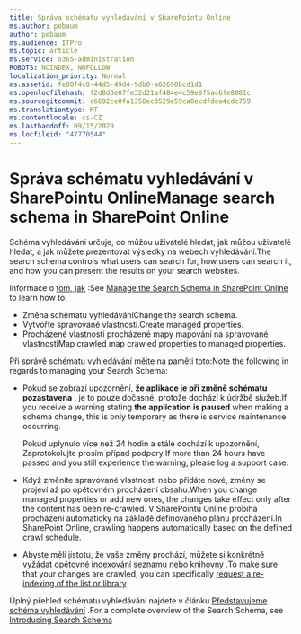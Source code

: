 ```yaml
---
title: Správa schématu vyhledávání v SharePointu Online
ms.author: pebaum
author: pebaum
ms.audience: ITPro
ms.topic: article
ms.service: o365-administration
ROBOTS: NOINDEX, NOFOLLOW
localization_priority: Normal
ms.assetid: fe00f4c0-44d5-49d4-9db0-a62698bcd1d1
ms.openlocfilehash: f2d8d3e07fe32d21af484e4c59e0f5ac6fe8081c
ms.sourcegitcommit: c6692ce0fa1358ec3529e59ca0ecdfdea4cdc759
ms.translationtype: MT
ms.contentlocale: cs-CZ
ms.lasthandoff: 09/15/2020
ms.locfileid: "47770544"
---
```

# <a name="manage-search-schema-in-sharepoint-online"></a><span data-ttu-id="376ab-102">Správa schématu vyhledávání v SharePointu Online</span><span class="sxs-lookup"><span data-stu-id="376ab-102">Manage search schema in SharePoint Online</span></span>

<span data-ttu-id="376ab-103">Schéma vyhledávání určuje, co můžou uživatelé hledat, jak můžou uživatelé hledat, a jak můžete prezentovat výsledky na webech vyhledávání.</span><span class="sxs-lookup"><span data-stu-id="376ab-103">The search schema controls what users can search for, how users can search it, and how you can present the results on your search websites.</span></span> 

<span data-ttu-id="376ab-104">Informace o [tom, jak](https://docs.microsoft.com/sharepoint/manage-search-schema) :</span><span class="sxs-lookup"><span data-stu-id="376ab-104">See [Manage the Search Schema in SharePoint Online](https://docs.microsoft.com/sharepoint/manage-search-schema) to learn how to:</span></span> 
- <span data-ttu-id="376ab-105">Změna schématu vyhledávání</span><span class="sxs-lookup"><span data-stu-id="376ab-105">Change the search schema.</span></span>
- <span data-ttu-id="376ab-106">Vytvořte spravované vlastnosti.</span><span class="sxs-lookup"><span data-stu-id="376ab-106">Create managed properties.</span></span>
- <span data-ttu-id="376ab-107">Procházené vlastnosti procházené mapy mapování na spravované vlastnosti</span><span class="sxs-lookup"><span data-stu-id="376ab-107">Map crawled map crawled properties to managed properties.</span></span>

<span data-ttu-id="376ab-108">Při správě schématu vyhledávání mějte na paměti toto:</span><span class="sxs-lookup"><span data-stu-id="376ab-108">Note the following in regards to managing your Search Schema:</span></span>

- <span data-ttu-id="376ab-109">Pokud se zobrazí upozornění, **že aplikace je při změně schématu pozastavena** , je to pouze dočasné, protože dochází k údržbě služeb.</span><span class="sxs-lookup"><span data-stu-id="376ab-109">If you receive a warning stating **the application is paused** when making a schema change, this is only temporary as there is service maintenance occurring.</span></span> 

    <span data-ttu-id="376ab-110">Pokud uplynulo více než 24 hodin a stále dochází k upozornění, Zaprotokolujte prosím případ podpory.</span><span class="sxs-lookup"><span data-stu-id="376ab-110">If more than 24 hours have passed and you still experience the warning, please log a support case.</span></span>
- <span data-ttu-id="376ab-111">Když změníte spravované vlastnosti nebo přidáte nové, změny se projeví až po opětovném procházení obsahu.</span><span class="sxs-lookup"><span data-stu-id="376ab-111">When you change managed properties or add new ones, the changes take effect only after the content has been re-crawled.</span></span> <span data-ttu-id="376ab-112">V SharePointu Online probíhá procházení automaticky na základě definovaného plánu procházení.</span><span class="sxs-lookup"><span data-stu-id="376ab-112">In SharePoint Online, crawling happens automatically based on the defined crawl schedule.</span></span>
- <span data-ttu-id="376ab-113">Abyste měli jistotu, že vaše změny prochází, můžete si konkrétně [vyžádat opětovné indexování seznamu nebo knihovny](https://docs.microsoft.com/sharepoint/manage-search-schema#request-re-indexing-of-a-document-library-or-list) .</span><span class="sxs-lookup"><span data-stu-id="376ab-113">To make sure that your changes are crawled, you can specifically [request a re-indexing of the list or library](https://docs.microsoft.com/sharepoint/manage-search-schema#request-re-indexing-of-a-document-library-or-list)</span></span> 

<span data-ttu-id="376ab-114">Úplný přehled schématu vyhledávání najdete v článku [Představujeme schéma vyhledávání](https://blogs.technet.microsoft.com/tothesharepoint/2012/11/25/introducing-search-schema-for-sharepoint-2013/) .</span><span class="sxs-lookup"><span data-stu-id="376ab-114">For a complete overview of the Search Schema, see [Introducing Search Schema](https://blogs.technet.microsoft.com/tothesharepoint/2012/11/25/introducing-search-schema-for-sharepoint-2013/)</span></span> 


